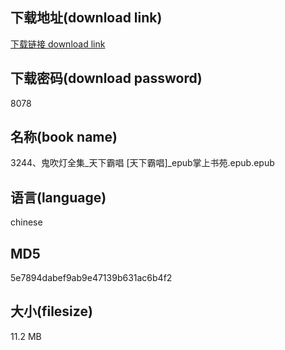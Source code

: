 ## 下载地址(download link)
[下载链接 download link](https://voluble-croquembouche-d321dc.netlify.app/?s=3244%E3%80%81%E9%AC%BC%E5%90%B9%E7%81%AF%E5%85%A8%E9%9B%86_%E5%A4%A9%E4%B8%8B%E9%9C%B8%E5%94%B1+%5B%E5%A4%A9%E4%B8%8B%E9%9C%B8%E5%94%B1%5D_epub%E6%8E%8C%E4%B8%8A%E4%B9%A6%E8%8B%91.epub)

## 下载密码(download password)
8078

## 名称(book name)
3244、鬼吹灯全集_天下霸唱 [天下霸唱]_epub掌上书苑.epub.epub

## 语言(language)
chinese

## MD5
5e7894dabef9ab9e47139b631ac6b4f2

## 大小(filesize)
11.2 MB
